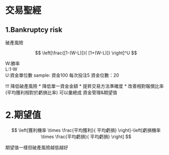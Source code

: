 # 交易聖經

## 1.Bankruptcy risk
破產風險

$$
\left[\frac{[1-(W-L)]}{ [1+(W-L)]} \right]^U
$$

W:勝率</br>
L:1-W</br>
U:資金單位數 sample: 資金100 每次投注5 資金位數：20 

!!! 降低破產風險
    * 降低單一資金金額
    * 提昇交易方法準確度
    * 改善相對報償比率(平均獲利相對於虧損比率)
可以彙總成 資金管理&期望值

# 2.期望值

$$
\left[獲利機率 \times \frac{平均獲利}{ 平均虧損} \right]-\left[虧損機率 \times \frac{平均虧損}{ 平均虧損} \right]
$$

期望值一樣但破產風險越低越好